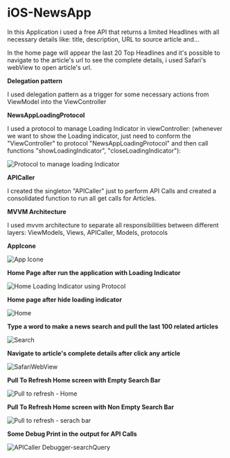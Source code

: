 # iOS-NewsApp

In this Application i used a free API that returns a limited Headlines with all necessary details like: title, description, URL to source article and...

In the home page will appear the last 20 Top Headlines and it's possible to navigate to the article's url to see the complete details, i used Safari's webView to open article's url.

**Delegation pattern**

I used delegation pattern as a trigger for some necessary actions from ViewModel into the ViewController

**NewsAppLoadingProtocol**

I used a protocol to manage Loading Indicator in viewController: (whenever we want to show the Loading indicator, just need to conform the "ViewController" to protocol "NewsAppLoadingProtocol" and then call functions "showLoadingIndicator", "closeLoadingIndicator"):

![Protocol to manage loading Indicator](https://user-images.githubusercontent.com/40691961/197011415-e3e775d3-b365-40fd-bff4-a5b77e4eddfe.png)

**APICaller**

I created the singleton "APICaller" just to perform API Calls and created a consolidated function to run all get calls for Articles. 

**MVVM Architecture**

I used mvvm architecture to separate all responsibilities between different layers:
ViewModels, Views, APICaller, Models, protocols

**AppIcone**

![App Icone](https://user-images.githubusercontent.com/40691961/197013773-fbb3610b-2a09-47e2-91de-932c04bdbda1.png)

**Home Page after run the application with Loading Indicator**

![Home Loading Indicator using Protocol](https://user-images.githubusercontent.com/40691961/197014111-17fcc8ce-135e-4a56-8aa2-9fe12e618d16.png)

**Home page after hide loading indicator**

![Home](https://user-images.githubusercontent.com/40691961/197014383-535e9e02-aaa3-4ba5-9f2c-cea3d035a731.png)

**Type a word to make a news search and pull the last 100 related articles**

![Search](https://user-images.githubusercontent.com/40691961/197014829-7f8a6ab7-d21d-44e9-a6f5-b64190e79253.png)

**Navigate to article's complete details after click any article**

![SafariWebView](https://user-images.githubusercontent.com/40691961/197015009-b1af0e22-44ec-4809-a9c2-095c946be9d3.png)

**Pull To Refresh Home screen with Empty Search Bar**

![Pull to refresh - Home](https://user-images.githubusercontent.com/40691961/197015651-45bd4f67-0e23-4737-940e-35bcdc7fe0ff.png)

**Pull To Refresh Home screen with Non Empty Search Bar**

![Pull to refresh - serach bar](https://user-images.githubusercontent.com/40691961/197015847-70cef20c-499e-490f-9944-04d43c77aaf1.png)

**Some Debug Print in the output for API Calls**

![APICaller Debugger-searchQuery](https://user-images.githubusercontent.com/40691961/197016127-e194b3c0-bc43-4476-a554-547950c44917.png)
